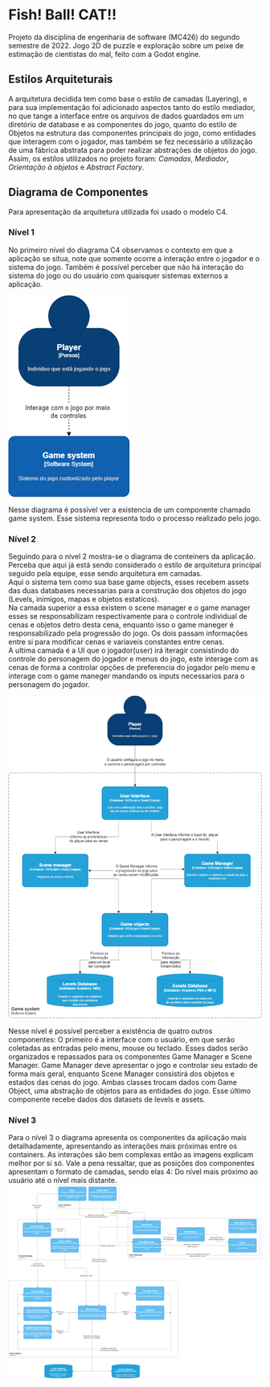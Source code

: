 # Fish! Ball! CAT!!

Projeto da disciplina de engenharia de software (MC426) do segundo semestre de 2022. 
Jogo 2D de puzzle e exploração sobre um peixe de estimação de cientistas do mal, feito com a Godot engine.


## Estilos Arquiteturais

A arquitetura decidida tem como base o estilo de camadas (Layering), e para sua implementação foi adicionado aspectos tanto do estilo
mediador, no que tange a interface entre os arquivos de dados guardados em um diretório de database e as componentes do jogo, quanto
do estilo de Objetos na estrutura das componentes principais do jogo, como entidades que interagem com o jogador, mas também se fez necessário
a utilização de uma fábrica abstrata para poder realizar abstrações de objetos do jogo. Assim, os estilos utilizados no projeto foram: *Camadas*, *Mediador*, *Orientação à objetos* e *Abstract Factory*.


## Diagrama de Componentes
Para apresentação da arquitetura utilizada foi usado o modelo C4.

### Nível 1  
No primeiro nível do diagrama C4 observamos o contexto em que a aplicação se situa, note que somente ocorre a interação entre o jogador e o sistema do jogo. Também é possível perceber que não há interação do sistema do jogo ou do usuário com quaisquer sistemas externos a aplicação.

![Nível 1](img/arquitetrua-1-Level.png) 

Nesse diagrama é possível ver a existencia de um componente chamado game system. Esse sistema representa todo o processo realizado pelo jogo.
### Nível 2

Seguindo para o nível 2 mostra-se o diagrama de conteiners da aplicação. Perceba que aqui já está sendo considerado o estilo de arquitetura principal seguido pela equipe, esse sendo arquitetura em camadas.  
Aqui o sistema tem como sua base game objects, esses recebem assets das duas databases necessarias para a construção dos objetos do jogo (Levels, inimigos, mapas e objetos estaticos).  
Na camada superior a essa existem o scene manager e o game manager esses se responsabilizam respectivamente para o controle individual de cenas e objetos detro desta cena, enquanto isso o game maneger é responsabilizado pela progressão do jogo. Os dois passam informações entre si para modificar cenas e variaveis constantes entre cenas.  
A ultima camada é a UI que o jogador(user) irá iteragir consistindo do controle do personagem do jogador e menus do jogo, este interage com as cenas de forma a controlar opções de preferencia do jogador pelo menu e interage com o game maneger mandando os inputs necessarios para o personagem do jogador.

![Nível 2](img/arquitetrua-2-Level.png)  

Nesse nível é possível perceber a existência de quatro outros componentes: O primeiro é a interface com o usuário, em que serão coletadas as entradas pelo menu, mouse ou teclado. Esses dados serão organizados e repassados para os componentes Game Manager e Scene Manager. Game Manager deve apresentar o jogo e controlar seu estado de forma mais geral, enquanto Scene Manager consistirá dos objetos e estados das cenas do jogo. Ambas classes trocam dados com Game Object, uma abstração de objetos para as entidades do jogo. Esse último componente recebe dados dos datasets de levels e assets.

### Nível 3
Para o nível 3 o diagrama apresenta os componentes da aplicação mais detalhadamente, apresentando as interações mais próximas entre os containers. As interações são bem complexas então as imagens explicam melhor por si só.
Vale a pena ressaltar, que as posições dos componentes apresentam o formato de camadas, sendo elas 4: Do nível mais próximo ao usuário até o nível mais distante. 
![Nível 3](img/arquitetrua-3-Level.png)
